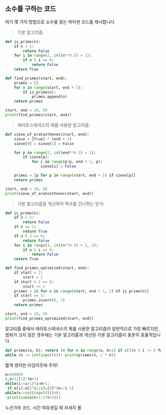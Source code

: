 ## 소수를 구하는 코드

여기 몇 가지 방법으로 소수를 찾는 파이썬 코드를 제시합니다.

> 기본 알고리즘:
```python
def is_prime(n):
    if n < 2:
        return False
    for i in range(2, int(n**0.5) + 1):
        if n % i == 0:
            return False
    return True

def find_primes(start, end):
    primes = []
    for n in range(start, end + 1):
        if is_prime(n):
            primes.append(n)
    return primes

start, end = 10, 50
print(find_primes(start, end))
```

> 에라토스테네스의 체를 사용한 알고리즘:
```python
def sieve_of_eratosthenes(start, end):
    sieve = [True] * (end + 1)
    sieve[0] = sieve[1] = False

    for p in range(2, int(end**0.5) + 1):
        if sieve[p]:
            for i in range(p*p, end + 1, p):
                sieve[i] = False

    primes = [p for p in range(start, end + 1) if sieve[p]]
    return primes

start, end = 10, 50
print(sieve_of_eratosthenes(start, end))
```

> 기본 알고리즘을 개선하여 짝수를 건너뛰는 방식:
```python
def is_prime(n):
    if n < 2:
        return False
    if n == 2:
        return True
    if n % 2 == 0:
        return False
    for i in range(3, int(n**0.5) + 1, 2):
        if n % i == 0:
            return False
    return True

def find_primes_optimized(start, end):
    if start < 2:
        start = 2
    if start % 2 == 0:
        start += 1
    primes = [n for n in range(start, end + 1, 2) if is_prime(n)]
    if start == 3:
        primes.insert(0, 2)
    return primes

start, end = 10, 50
print(find_primes_optimized(start, end))
```
알고리즘 중에서 에라토스테네스의 체를 사용한 알고리즘이 일반적으로 가장 빠르지만,
범위가 크지 않은 경우에는 기본 알고리즘과 개선된 기본 알고리즘이 충분히 효율적입니다.

```python
def primes(a, b): return [n for n in range(a, b+1) if all(n % i != 0 for i in range(2, int(n**0.5)+1)) if n > 1]
while (n := int(input())): print(primes(n, 2 * n))
```
짧게 썼지만 타임아웃에 주의!


```python
m=999999
i,e=1,[1]*(m+1)
while(i:=i+1)*i<m+1:
 if e[i]:e[2*i::i]=[0]*(m//i-1)
while(n:=int(input()))>0:
 print(sum(e[n+1:2*n+1]))
```
누군가의 코드. 시간 여유생길 때 자세히 볼 

